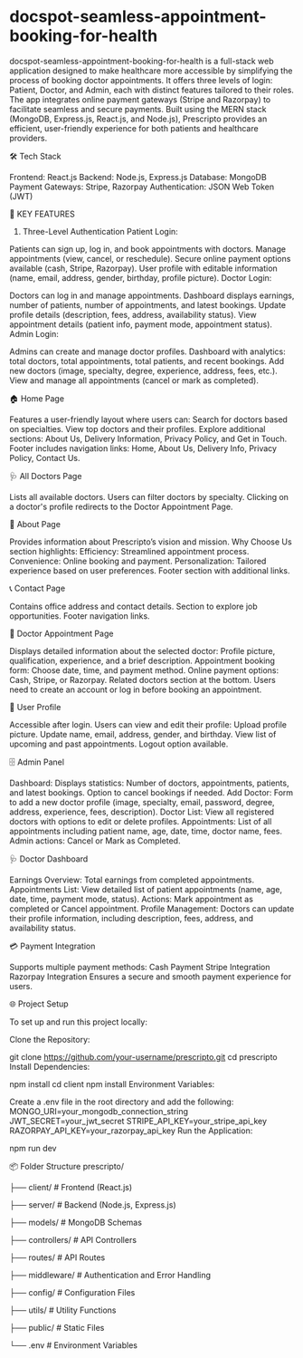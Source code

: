 # docspot-seamless-appointment-booking-for-health
docspot-seamless-appointment-booking-for-health is a full-stack web application designed to make healthcare more accessible by simplifying the process of booking doctor appointments. It offers three levels of login: Patient, Doctor, and Admin, each with distinct features tailored to their roles. The app integrates online payment gateways (Stripe and Razorpay) to facilitate seamless and secure payments. Built using the MERN stack (MongoDB, Express.js, React.js, and Node.js), Prescripto provides an efficient, user-friendly experience for both patients and healthcare providers.

🛠 Tech Stack


Frontend: React.js
Backend: Node.js, Express.js
Database: MongoDB
Payment Gateways: Stripe, Razorpay
Authentication: JSON Web Token (JWT)



🔑 KEY FEATURES
1. Three-Level Authentication
Patient Login:

Patients can sign up, log in, and book appointments with doctors.
Manage appointments (view, cancel, or reschedule).
Secure online payment options available (cash, Stripe, Razorpay).
User profile with editable information (name, email, address, gender, birthday, profile picture).
Doctor Login:

Doctors can log in and manage appointments.
Dashboard displays earnings, number of patients, number of appointments, and latest bookings.
Update profile details (description, fees, address, availability status).
View appointment details (patient info, payment mode, appointment status).
Admin Login:

Admins can create and manage doctor profiles.
Dashboard with analytics: total doctors, total appointments, total patients, and recent bookings.
Add new doctors (image, specialty, degree, experience, address, fees, etc.).
View and manage all appointments (cancel or mark as completed).



🏠 Home Page

Features a user-friendly layout where users can:
Search for doctors based on specialties.
View top doctors and their profiles.
Explore additional sections: About Us, Delivery Information, Privacy Policy, and Get in Touch.
Footer includes navigation links: Home, About Us, Delivery Info, Privacy Policy, Contact Us.


🩺 All Doctors Page

Lists all available doctors.
Users can filter doctors by specialty.
Clicking on a doctor's profile redirects to the Doctor Appointment Page.


📄 About Page

Provides information about Prescripto’s vision and mission.
Why Choose Us section highlights:
Efficiency: Streamlined appointment process.
Convenience: Online booking and payment.
Personalization: Tailored experience based on user preferences.
Footer section with additional links.


📞 Contact Page

Contains office address and contact details.
Section to explore job opportunities.
Footer navigation links.


📅 Doctor Appointment Page

Displays detailed information about the selected doctor:
Profile picture, qualification, experience, and a brief description.
Appointment booking form: Choose date, time, and payment method.
Online payment options: Cash, Stripe, or Razorpay.
Related doctors section at the bottom.
Users need to create an account or log in before booking an appointment.


👤 User Profile

Accessible after login.
Users can view and edit their profile:
Upload profile picture.
Update name, email, address, gender, and birthday.
View list of upcoming and past appointments.
Logout option available.


🗄 Admin Panel

Dashboard:
Displays statistics: Number of doctors, appointments, patients, and latest bookings.
Option to cancel bookings if needed.
Add Doctor:
Form to add a new doctor profile (image, specialty, email, password, degree, address, experience, fees, description).
Doctor List:
View all registered doctors with options to edit or delete profiles.
Appointments:
List of all appointments including patient name, age, date, time, doctor name, fees.
Admin actions: Cancel or Mark as Completed.


🩺 Doctor Dashboard

Earnings Overview:
Total earnings from completed appointments.
Appointments List:
View detailed list of patient appointments (name, age, date, time, payment mode, status).
Actions: Mark appointment as completed or Cancel appointment.
Profile Management:
Doctors can update their profile information, including description, fees, address, and availability status.


💳 Payment Integration

Supports multiple payment methods:
Cash Payment
Stripe Integration
Razorpay Integration
Ensures a secure and smooth payment experience for users.


🌐 Project Setup

To set up and run this project locally:

Clone the Repository:

git clone https://github.com/your-username/prescripto.git
cd prescripto
Install Dependencies:

npm install
cd client
npm install
Environment Variables:

Create a .env file in the root directory and add the following:
MONGO_URI=your_mongodb_connection_string
JWT_SECRET=your_jwt_secret
STRIPE_API_KEY=your_stripe_api_key
RAZORPAY_API_KEY=your_razorpay_api_key
Run the Application:

npm run dev


📦 Folder Structure
prescripto/

├── client/          # Frontend (React.js)

├── server/          # Backend (Node.js, Express.js)

├── models/          # MongoDB Schemas

├── controllers/     # API Controllers

├── routes/          # API Routes

├── middleware/      # Authentication and Error Handling

├── config/          # Configuration Files

├── utils/           # Utility Functions

├── public/          # Static Files

└── .env             # Environment Variables

